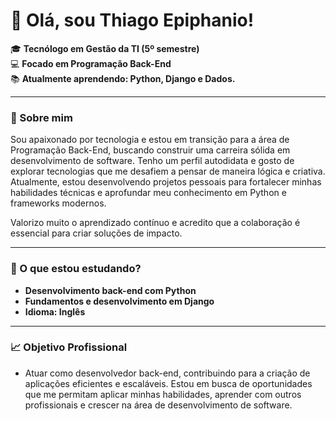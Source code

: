# 👋 Olá, sou Thiago Epiphanio!  
🎓 **Tecnólogo em Gestão da TI (5º semestre)**  
💻 **Focado em Programação Back-End**  
📚 **Atualmente aprendendo: Python, Django e Dados.**  

---------
### 🚀 Sobre mim
Sou apaixonado por tecnologia e estou em transição para a área de Programação Back-End, buscando construir uma carreira sólida em desenvolvimento de software.
Tenho um perfil autodidata e gosto de explorar tecnologias que me desafiem a pensar de maneira lógica e criativa.
Atualmente, estou desenvolvendo projetos pessoais para fortalecer minhas habilidades técnicas e aprofundar meu conhecimento em Python e frameworks modernos.

Valorizo muito o aprendizado contínuo e acredito que a colaboração é essencial para criar soluções de impacto.

---------
### 🌱 O que estou estudando?
- **Desenvolvimento back-end com Python**
- **Fundamentos e desenvolvimento em Django**
- **Idioma: Inglês**

 ---------
 ### 📈 Objetivo Profissional
- Atuar como desenvolvedor back-end, contribuindo para a criação de aplicações eficientes e escaláveis. Estou em busca de oportunidades que me permitam aplicar minhas habilidades, aprender com outros profissionais e crescer na área de desenvolvimento de software.
